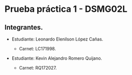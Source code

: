 # Prueba práctica 1 - DSMG02L

## Integrantes.
- Estudiante: Leonardo Elenilson López Cañas.
    - Carnet: LC171998.

- Estudiante: Kevin Alejandro Romero Quijano.
    - Carnet: RQ172027.

